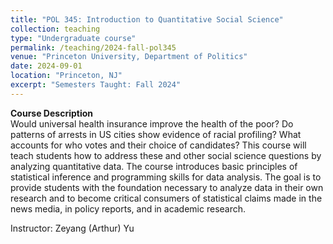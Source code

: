 ```yaml
---
title: "POL 345: Introduction to Quantitative Social Science"
collection: teaching
type: "Undergraduate course"
permalink: /teaching/2024-fall-pol345
venue: "Princeton University, Department of Politics"
date: 2024-09-01
location: "Princeton, NJ"
excerpt: "Semesters Taught: Fall 2024"
---
```


**Course Description**  
Would universal health insurance improve the health of the poor? Do patterns of arrests in US cities show evidence of racial profiling? What accounts for who votes and their choice of candidates? This course will teach students how to address these and other social science questions by analyzing quantitative data. The course introduces basic principles of statistical inference and programming skills for data analysis. The goal is to provide students with the foundation necessary to analyze data in their own research and to become critical consumers of statistical claims made in the news media, in policy reports, and in academic research.

Instructor: Zeyang (Arthur) Yu